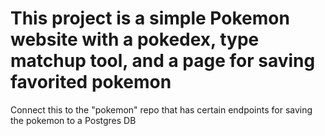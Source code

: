 # This project is a simple Pokemon website with a pokedex, type matchup tool, and a page for saving favorited pokemon

Connect this to the "pokemon" repo that has certain endpoints for saving the pokemon to a Postgres DB
